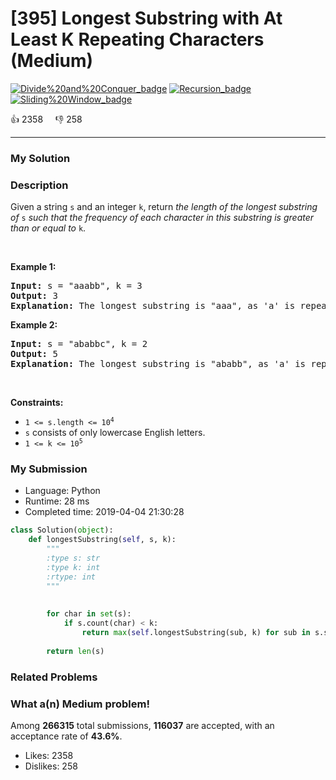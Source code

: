 # [395] Longest Substring with At Least K Repeating Characters (Medium)

[![Divide%20and%20Conquer_badge](https://img.shields.io/badge/topic-Divide%20and%20Conquer-green.svg)](https://leetcode.com/problems/longest-substring-with-at-least-k-repeating-characters/)  [![Recursion_badge](https://img.shields.io/badge/topic-Recursion-green.svg)](https://leetcode.com/problems/longest-substring-with-at-least-k-repeating-characters/)  [![Sliding%20Window_badge](https://img.shields.io/badge/topic-Sliding%20Window-green.svg)](https://leetcode.com/problems/longest-substring-with-at-least-k-repeating-characters/) 

:+1: 2358 &nbsp; &nbsp; :thumbsdown: 258

---

### My Solution


### Description
<p>Given a string <code>s</code> and an integer <code>k</code>, return <em>the length of the longest substring of</em> <code>s</code> <em>such that the frequency of each character in this substring is greater than or equal to</em> <code>k</code>.</p>

<p>&nbsp;</p>
<p><strong>Example 1:</strong></p>

<pre>
<strong>Input:</strong> s = &quot;aaabb&quot;, k = 3
<strong>Output:</strong> 3
<strong>Explanation:</strong> The longest substring is &quot;aaa&quot;, as &#39;a&#39; is repeated 3 times.
</pre>

<p><strong>Example 2:</strong></p>

<pre>
<strong>Input:</strong> s = &quot;ababbc&quot;, k = 2
<strong>Output:</strong> 5
<strong>Explanation:</strong> The longest substring is &quot;ababb&quot;, as &#39;a&#39; is repeated 2 times and &#39;b&#39; is repeated 3 times.
</pre>

<p>&nbsp;</p>
<p><strong>Constraints:</strong></p>

<ul>
	<li><code>1 &lt;= s.length &lt;= 10<sup>4</sup></code></li>
	<li><code>s</code> consists of only lowercase English letters.</li>
	<li><code>1 &lt;= k &lt;= 10<sup>5</sup></code></li>
</ul>



### My Submission

- Language: Python
- Runtime: 28 ms
- Completed time: 2019-04-04 21:30:28

```Python
class Solution(object):
    def longestSubstring(self, s, k):
        """
        :type s: str
        :type k: int
        :rtype: int
        """
    
        
        for char in set(s):
            if s.count(char) < k:
                return max(self.longestSubstring(sub, k) for sub in s.split(char))
            
        return len(s)
```


### Related Problems




### What a(n) Medium problem!
Among **266315** total submissions, **116037** are accepted, with an acceptance rate of **43.6%**. <br>

- Likes: 2358
- Dislikes: 258

